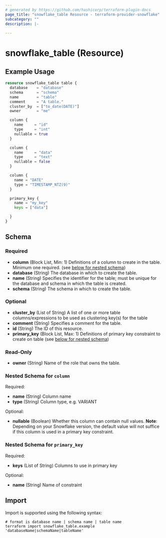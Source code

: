 ```yaml
---
# generated by https://github.com/hashicorp/terraform-plugin-docs
page_title: "snowflake_table Resource - terraform-provider-snowflake"
subcategory: ""
description: |-
  
---
```


# snowflake_table (Resource)



## Example Usage

```terraform
resource snowflake_table table {
  database    = "database"
  schema      = "schema"
  name        = "table"
  comment     = "A table."
  cluster_by  = ["to_date(DATE)"]
  owner       = "me" 

  column {
    name     = "id"
    type     = "int"
    nullable = true
  }

  column {
    name     = "data"
    type     = "text"
    nullable = false
  }

  column {
    name = "DATE"
    type = "TIMESTAMP_NTZ(9)"
  }

  primary_key {
    name = "my_key"
    keys = ["data"]

  }
}
```

<!-- schema generated by tfplugindocs -->
## Schema

### Required

- **column** (Block List, Min: 1) Definitions of a column to create in the table. Minimum one required. (see [below for nested schema](#nestedblock--column))
- **database** (String) The database in which to create the table.
- **name** (String) Specifies the identifier for the table; must be unique for the database and schema in which the table is created.
- **schema** (String) The schema in which to create the table.

### Optional

- **cluster_by** (List of String) A list of one or more table columns/expressions to be used as clustering key(s) for the table
- **comment** (String) Specifies a comment for the table.
- **id** (String) The ID of this resource.
- **primary_key** (Block List, Max: 1) Definitions of primary key constraint to create on table (see [below for nested schema](#nestedblock--primary_key))

### Read-Only

- **owner** (String) Name of the role that owns the table.

<a id="nestedblock--column"></a>
### Nested Schema for `column`

Required:

- **name** (String) Column name
- **type** (String) Column type, e.g. VARIANT

Optional:

- **nullable** (Boolean) Whether this column can contain null values. **Note**: Depending on your Snowflake version, the default value will not suffice if this column is used in a primary key constraint.


<a id="nestedblock--primary_key"></a>
### Nested Schema for `primary_key`

Required:

- **keys** (List of String) Columns to use in primary key

Optional:

- **name** (String) Name of constraint

## Import

Import is supported using the following syntax:

```shell
# format is database name | schema name | table name
terraform import snowflake_table.example 'databaseName|schemaName|tableName'
```
